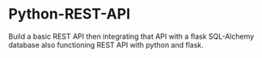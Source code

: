 # Python-REST-API
Build a basic REST API then integrating that API with a flask SQL-Alchemy database also functioning REST API with python and flask.

